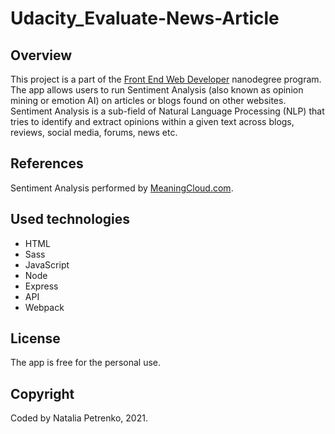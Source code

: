 # Udacity_Evaluate-News-Article

## Overview
This project is a part of the [Front End Web Developer](https://www.udacity.com/course/front-end-web-developer-nanodegree--nd0011) nanodegree program.
The app allows users to run Sentiment Analysis (also known as opinion mining or emotion AI) on articles or blogs found on other websites. Sentiment Analysis is a sub-field of Natural Language Processing (NLP) that tries to identify and extract opinions within a given text across blogs, reviews, social media, forums, news etc.

## References
Sentiment Analysis performed by [MeaningCloud.com](https://www.meaningcloud.com/).

## Used technologies
- HTML
- Sass
- JavaScript
- Node
- Express
- API
- Webpack

## License
The app is free for the personal use.

## Copyright
Coded by Natalia Petrenko, 2021.